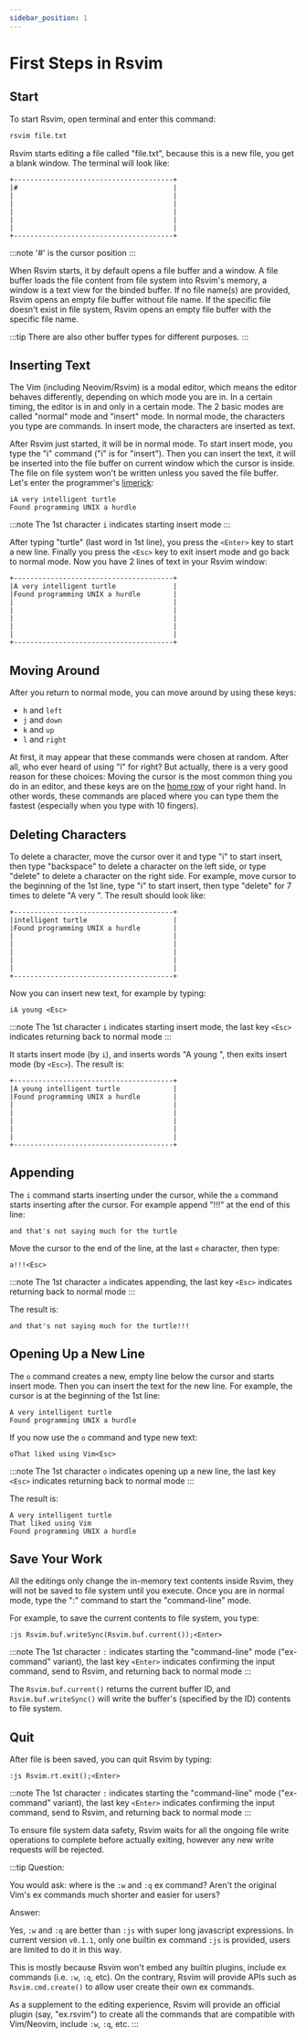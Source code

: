 ```yaml
---
sidebar_position: 1
---
```


# First Steps in Rsvim

## Start

To start Rsvim, open terminal and enter this command:

```bash
rsvim file.txt
```

Rsvim starts editing a file called "file.txt", because this is a new file, you get a blank window. The terminal will look like:

```text
+---------------------------------------+
|#                                      |
|                                       |
|                                       |
|                                       |
|                                       |
|                                       |
+---------------------------------------+
```

:::note
'#' is the cursor position
:::

When Rsvim starts, it by default opens a file buffer and a window. A file buffer loads the file content from file system into Rsvim's memory, a window is a text view for the binded buffer. If no file name(s) are provided, Rsvim opens an empty file buffer without file name. If the specific file doesn't exist in file system, Rsvim opens an empty file buffer with the specific file name.

:::tip
There are also other buffer types for different purposes.
:::

## Inserting Text

The Vim (including Neovim/Rsvim) is a modal editor, which means the editor behaves differently, depending on which mode you are in. In a certain timing, the editor is in and only in a certain mode. The 2 basic modes are called "normal" mode and "insert" mode. In normal mode, the characters you type are commands. In insert mode, the characters are inserted as text.

After Rsvim just started, it will be in normal mode. To start insert mode, you type the "i" command ("i" is for "insert"). Then you can insert the text, it will be inserted into the file buffer on current window which the cursor is inside. The file on file system won't be written unless you saved the file buffer. Let's enter the programmer's [limerick](https://vimhelp.org/usr_02.txt.html#02.2):

```text
iA very intelligent turtle
Found programming UNIX a hurdle
```

:::note
The 1st character `i` indicates starting insert mode
:::

After typing "turtle" (last word in 1st line), you press the `<Enter>` key to start a new line. Finally you press the `<Esc>` key to exit insert mode and go back to normal mode. Now you have 2 lines of text in your Rsvim window:

```text
+---------------------------------------+
|A very intelligent turtle              |
|Found programming UNIX a hurdle        |
|                                       |
|                                       |
|                                       |
|                                       |
|                                       |
+---------------------------------------+
```

## Moving Around

After you return to normal mode, you can move around by using these keys:

- `h` and `left`
- `j` and `down`
- `k` and `up`
- `l` and `right`

At first, it may appear that these commands were chosen at random. After all, who ever heard of using "l" for right? But actually, there is a very good reason for these choices: Moving the cursor is the most common thing you do in an editor, and these keys are on the [home row](https://simple.wikipedia.org/wiki/Home_row) of your right hand. In other words, these commands are placed where you can type them the fastest (especially when you type with 10 fingers).

## Deleting Characters

To delete a character, move the cursor over it and type "i" to start insert, then type "backspace" to delete a character on the left side, or type "delete" to delete a character on the right side. For example, move cursor to the beginning of the 1st line, type "i" to start insert, then type "delete" for 7 times to delete "A very ". The result should look like:

```text
+---------------------------------------+
|intelligent turtle                     |
|Found programming UNIX a hurdle        |
|                                       |
|                                       |
|                                       |
|                                       |
|                                       |
+---------------------------------------+
```

Now you can insert new text, for example by typing:

```text
iA young <Esc>
```

:::note
The 1st character `i` indicates starting insert mode, the last key `<Esc>` indicates returning back to normal mode
:::

It starts insert mode (by `i`), and inserts words "A young ", then exits insert mode (by `<Esc>`). The result is:

```text
+---------------------------------------+
|A young intelligent turtle             |
|Found programming UNIX a hurdle        |
|                                       |
|                                       |
|                                       |
|                                       |
|                                       |
+---------------------------------------+
```

## Appending

The `i` command starts inserting under the cursor, while the `a` command starts inserting after the cursor. For example append "!!!" at the end of this line:

```text
and that's not saying much for the turtle
```

Move the cursor to the end of the line, at the last `e` character, then type:

```text
a!!!<Esc>
```

:::note
The 1st character `a` indicates appending, the last key `<Esc>` indicates returning back to normal mode
:::

The result is:

```text
and that's not saying much for the turtle!!!
```

## Opening Up a New Line

The `o` command creates a new, empty line below the cursor and starts insert mode. Then you can insert the text for the new line. For example, the cursor is at the beginning of the 1st line:

```text
A very intelligent turtle
Found programming UNIX a hurdle
```

If you now use the `o` command and type new text:

```text
oThat liked using Vim<Esc>
```

:::note
The 1st character `o` indicates opening up a new line, the last key `<Esc>` indicates returning back to normal mode
:::

The result is:

```text {2}
A very intelligent turtle
That liked using Vim
Found programming UNIX a hurdle
```

## Save Your Work

All the editings only change the in-memory text contents inside Rsvim, they will not be saved to file system until you execute. Once you are in normal mode, type the ":" command to start the "command-line" mode.

For example, to save the current contents to file system, you type:

```text
:js Rsvim.buf.writeSync(Rsvim.buf.current());<Enter>
```

:::note
The 1st character `:` indicates starting the "command-line" mode ("ex-command" variant), the last key `<Enter>` indicates confirming the input command, send to Rsvim, and returning back to normal mode
:::

The `Rsvim.buf.current()` returns the current buffer ID, and `Rsvim.buf.writeSync()` will write the buffer's (specified by the ID) contents to file system.

## Quit

After file is been saved, you can quit Rsvim by typing:

```text
:js Rsvim.rt.exit();<Enter>
```

:::note
The 1st character `:` indicates starting the "command-line" mode ("ex-command" variant), the last key `<Enter>` indicates confirming the input command, send to Rsvim, and returning back to normal mode
:::

To ensure file system data safety, Rsvim waits for all the ongoing file write operations to complete before actually exiting, however any new write requests will be rejected.

:::tip
Question:

You would ask: where is the `:w` and `:q` ex command? Aren't the original Vim's ex commands much shorter and easier for users?

Answer:

Yes, `:w` and `:q` are better than `:js` with super long javascript expressions.
In current version `v0.1.1`, only one builtin ex command `:js` is provided, users are limited to do it in this way.

This is mostly because Rsvim won't embed any builtin plugins, include ex commands (i.e. `:w`, `:q`, etc).
On the contrary, Rsvim will provide APIs such as `Rsvim.cmd.create()` to allow user create their own ex commands.

As a supplement to the editing experience, Rsvim will provide an official plugin (say, "ex.rsvim") to create all the commands
that are compatible with Vim/Neovim, include `:w`, `:q`, etc.
:::
